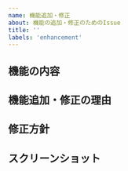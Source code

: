 ```yaml
---
name: 機能追加・修正
about: 機能の追加・修正のためのIssue
title: ''
labels: 'enhancement'
---
```


## 機能の内容
<!-- 追加・修正したい機能を詳細に記述して下さい -->

## 機能追加・修正の理由
<!-- その機能を追加・修正したい理由を記述して下さい -->

## 修正方針
<!-- 分かれば記述してください -->

## スクリーンショット
<!-- あれば -->
